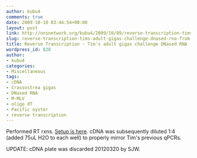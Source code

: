 ```yaml
---
author: kubu4
comments: true
date: 2009-10-10 03:44:54+00:00
layout: post
link: http://onsnetwork.org/kubu4/2009/10/09/reverse-transcription-tims-adult-gigas-challenge-dnased-rna-from-20091008/
slug: reverse-transcription-tims-adult-gigas-challenge-dnased-rna-from-20091008
title: Reverse Transcription - Tim's adult gigas challenge DNased RNA (from 20091008)
wordpress_id: 828
author:
- kubu4
categories:
- Miscellaneous
tags:
- cDNA
- Crassostrea gigas
- DNased RNA
- M-MLV
- oligo dT
- Pacific oyster
- reverse transcription
---
```


Performed RT rxns. [Setup is here](http://eagle.fish.washington.edu/Arabidopsis/Notebook%20Workup%20Files/20091009-02.jpg). cDNA was subsequently diluted 1:4 (added 75uL H2O to each well) to properly mirror Tim's previous qPCRs.

UPDATE: cDNA plate was discarded 20120320 by SJW.
